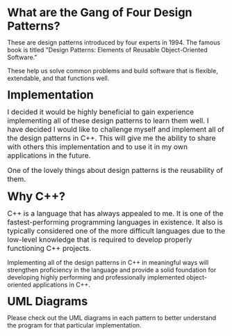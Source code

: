 <p><span style="font-size: 26px;"><strong>What are the Gang of Four Design Patterns?</strong></span></p>
<p>These are design patterns introduced by four experts in 1994. The famous book is titled &quot;Design Patterns: Elements of Reusable Object-Oriented Software.&quot;&nbsp;</p>
<p>These help us solve common problems and build software that is flexible, extendable, and that functions well.</p>
<p><span style="font-size: 26px;"><strong>Implementation</strong></span></p>
<p><span style="font-size: 16px;">I decided it would be highly beneficial to gain experience implementing all of these design patterns to learn them well. I have decided I would like to challenge myself and implement all of the design patterns in C++. This will give me the ability to share with others this implementation and to use it in my own applications in the future.</span></p>
<p><span style="font-size: 16px;">One of the lovely things about design patterns is the reusability of them.</span></p>
<p><span style="font-size: 26px;"><strong>Why C++?</strong></span></p>
<p><span style="font-size: 16px;">C++ is a language that has always appealed to me. It is one of the fastest-performing programming languages in existence. It also is typically considered one of the more difficult languages due to the low-level knowledge that is required to develop properly functioning C++ projects.</span></p>
<p>Implementing all of the design patterns in C++ in meaningful ways will strengthen proficiency in the language and provide a solid foundation for developing highly performing and professionally implemented object-oriented applications in C++.</p>
<p><strong><span style="font-size: 26px;">UML Diagrams</span></strong></p>
<p>Please check out the UML diagrams in each pattern to better understand the program for that particular implementation.</p>

